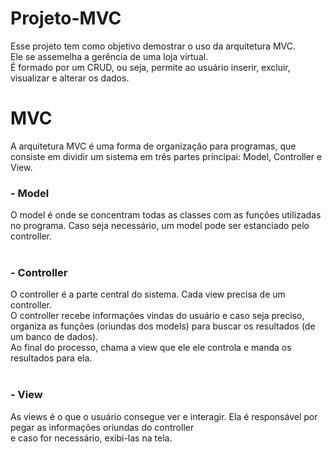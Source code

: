 # Projeto-MVC

Esse projeto tem como objetivo demostrar o uso da arquitetura MVC.<br>
Ele se assemelha a gerência de uma loja virtual.<br>
É formado por um CRUD, ou seja, permite ao usuário inserir, excluir, visualizar e alterar os dados.<br>

# MVC
A arquitetura MVC é uma forma de organização para programas, que consiste em dividir um sistema em três partes principai: Model, Controller e View.<br>
<h3> - Model </h3>
  O model é onde se concentram todas as classes com as funções utilizadas no programa. Caso seja necessário, um model pode ser estanciado pelo controller.<br><br>     
<h3> - Controller </h3>
  O controller é a parte central do sistema. Cada view precisa de um controller.<br> 
  O controller recebe informações vindas do usuário e caso seja preciso,<br>
  organiza as funções (oriundas dos models) para buscar os resultados (de um banco de dados).<br>
  Ao final do processo, chama a view que ele ele controla e manda os resultados para ela.<br><br>
<h3> - View </h3>
  As views é o que o usuário consegue ver e interagir. Ela é responsável por pegar as informações oriundas do controller<br>e caso for necessário, exibi-las na tela.
